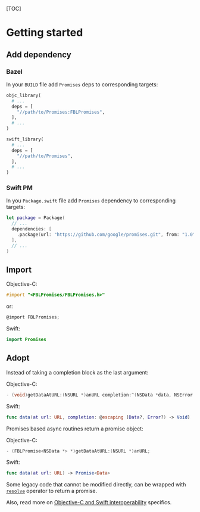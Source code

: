 [TOC]

# Getting started

## Add dependency

### Bazel

In your `BUILD` file add `Promises` deps to corresponding targets:

```python
objc_library(
  # ...
  deps = [
    "//path/to/Promises:FBLPromises",
  ],
  # ...
)
```

```python
swift_library(
  # ...
  deps = [
    "//path/to/Promises",
  ],
  # ...
)
```

### Swift PM

In you `Package.swift` file add `Promises` dependency to corresponding targets:

```swift
let package = Package(
  // ...
  dependencies: [
    .package(url: "https://github.com/google/promises.git", from: "1.0"),
  ],
  // ...
)
```

## Import

Objective-C:

```objectivec
#import "<FBLPromises/FBLPromises.h>"
```

or:

```objectivec
@import FBLPromises;
```

Swift:

```swift
import Promises
```

## Adopt

Instead of taking a completion block as the last argument:

Objective-C:

```objectivec
- (void)getDataAtURL:(NSURL *)anURL completion:^(NSData *data, NSError *error)completion;
```

Swift:

```swift
func data(at url: URL, completion: @escaping (Data?, Error?) -> Void)
```

Promises based async routines return a promise object:

Objective-C:

```objectivec
- (FBLPromise<NSData *> *)getDataAtURL:(NSURL *)anURL;
```

Swift:

```swift
func data(at url: URL) -> Promise<Data>
```

Some legacy code that cannot be modified directly, can be wrapped with
[`resolve`](extensions.md#resolve) operator to return a promise.

Also, read more on [Objective-C and Swift
interoperability](advanced.md#objective-c-swift-interoperability) specifics.

